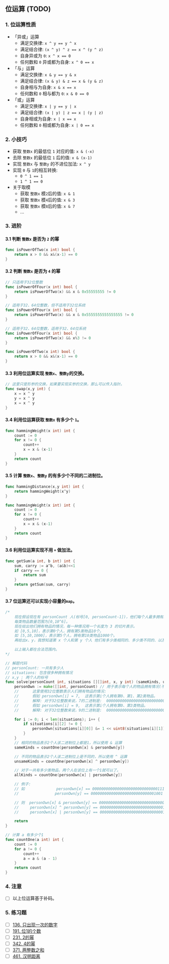 
## 位运算 (TODO)
### 1. 位运算性质
- 「异或」运算
    - 满足交换律: `x ^ y == y ^ x`
    - 满足结合律: `(x ^ y) ^ z == x ^ (y ^ z)`
    - 自身异或为 `0`: `x ^ x == 0`
    - 任何数和 `0` 异或都为自身: `x ^ 0 == x`
- 「与」运算
    - 满足交换律: `x & y == y & x`
    - 满足结合律: `(x & y) & z == x & (y & z)`
    - 自身相与为自身: `x & x == x`
    - 任何数和 `0` 相与都为 `0`: `x & 0 == 0`
- 「或」运算
    - 满足交换律: `x | y == y | x`
    - 满足结合律: `(x | y) | z == x | (y | z)`
    - 自身相或为自身: `x | x == x`
    - 任何数和 `0` 相或都为自身: `x | 0 == x`

### 2. 小技巧
- 获取 `整数x` 的最低位 `1` 对应的值: `x & (-x)`
- 去除 `整数x` 的最低位 `1` 后的值: `x & (x-1)`
- 实现 `整数x` 与 `整数y` 的不进位加法: `x ^ y`
- 实现 `0` 与 `1`的相互转换: 
    - `0 ^ 1 == 1`
    - `1 ^ 1 == 0`
- 关于取模
    - 获取 `整数x` 模`2`后的值: `x & 1`
    - 获取 `整数x` 模`4`后的值: `x & 3`
    - 获取 `整数x` 模`8`后的值: `x & 7`
    - ...

### 3. 进阶
#### 3.1 判断 `整数x` 是否为 `2` 的幂
```go
func isPowerOfTwo(x int) bool {
    return x > 0 && x&(x-1) == 0
}
```
#### 3.2 判断 `整数x` 是否为 `4` 的幂
```go
// 只适用于32位整数
func isPowerOfFour(x int) bool {
    return isPowerOfTwo(x) && x & 0x55555555 != 0
}

// 适用于32、64位整数，但不适用于32位系统
func isPowerOfFour(x int) bool {
    return isPowerOfTwo(x) && x & 0x5555555555555555 != 0
}

// 适用于32、64位整数，适用于32、64位系统
func isPowerOfFour(x int) bool {
    return isPowerOfTwo(x) && x%3 != 0
}

func isPowerOfTwo(x int) bool {
    return x > 0 && x&(x-1) == 0
}
```
#### 3.3 利用位运算实现 `整数x`、`整数y`的交换。
```go
// 这里只是形参的交换，如果要实现实参的交换，那么可以传入指针。
func swap(x,y int) {
    x = x ^ y
    y = x ^ y
    x = x ^ y
}
```
#### 3.4 利用位运算获取 `整数x` 有多少个 `1`。
```go
func hammingWeight(x int) int {
    count := 0
    for x != 0 {
        count++
        x = x & (x-1) 
    }
    return count
}
```
#### 3.5 计算 `整数x`、`整数y` 的有多少个不同的二进制位。
```go
func hammingDistance(x,y int) int {
    return hammingWeight(x^y)
}

func hammingWeight(x int) int {
    count := 0
    for x != 0 {
        count++
        x = x & (x-1) 
    }
    return count
}
```
#### 3.6 利用位运算实现不用 `+` 做加法。
```go
func getSum(a int, b int) int {
    sum, carry := a^b, (a&b)<<1
    if carry == 0 {
        return sum
    }
    return getSum(sum, carry)
}
```
#### 3.7 位运算还可以实现小容量的`map`。
```go
/*
	现在假设现在有 personCount 人(标号[0, personCount-1])，他们每个人最多拥有30类物品(标号[0,29])，
	每类物品数量范围为[0,10^6]。
	现在给出他们拥有物品的情况，每一种情况用一个长度为 3 的切片表示。
	如 [0,5,10]，表示第0个人，拥有第5类物品10个。
	如 [5,10,1000]，表示第5个人，拥有第10类物品1000个。
	再给出x、y，我想知道第 x 个人和第 y 个人 他们有多少类相同的、多少类不同的、以及他们一共有多少类物品。

	以上输入都在合法范围内。
*/

// 解题代码
// personCount: 一共有多少人
// situations: 包含很多种拥有情况
// x,y : 两个人的标号
func solve(personCount int, situations [][]int, x, y int) (sameKinds, unsameKinds, allKinds int) {
	personOwn := make([]int, personCount) // 用于表示每个人的物品拥有情况(不关心拥有多少个，0个表示没有，否则表示有)
	// 		这里使用32位整数表示人们拥有物品的情况:
	// 		假如 personOwn[i] = 7,  这表示第i个人拥有第0、第1、第2类物品。
	// 		解释:	对于32位整数来说，7的二进制是:  00000000000000000000000000000111，从右到左算，标1的位置表示拥有该类物品，否则为不拥有。
	// 		假如 personOwn[i] = 9,  这表示第i个人拥有第0、第3类物品。
	// 		解释:	对于32位整数来说，9的二进制是:  00000000000000000000000000001001，从右到左算，标1的位置表示拥有该类物品，否则为不拥有。

	for i := 0; i < len(situations); i++ {
		if situations[i][2] != 0 {
			personOwn[situations[i][0]] &= 1 << uint8(situations[i][1])
		}
	}
	// 相同的物品表示2个人该二进制位上都是1，所以使用 & 运算
	sameKinds = countOne(personOwn[x] & personOwn[y])

	// 不同的物品表示2个人该二进制位上是不同的，所以使用 ^ 运算
	unsameKinds = countOne(personOwn[x] ^ personOwn[y])

	// 对于一共有多少类物品，两个人在该位上有一个1就可以了。
	allKinds = countOne(personOwn[x] | personOwn[y])

	// 例子:
	// 如 		      personOwn[x] == 00000000000000000000000000000111
	//	              personOwn[y] == 00000000000000000000000000001001

	// 则  personOwn[x] & personOwn[y] == 00000000000000000000000000000001	  	表示x,y共同拥有第0类物品，所以它们只有1类相同物品
	//     personOwn[x] ^ personOwn[y] == 00000000000000000000000000001110		表示x,y第1、2、3类物品拥有情况不同，所以它们有3类不同物品
	//     personOwn[x] | personOwn[y] == 00000000000000000000000000001111		表示x,y一共拥有第0、1、2、3物品，所以它们一共有4类物品。

	return
}

// 计算 a 有多少个1
func countOne(a int) int {
	count := 0
	for a != 0 {
		count++
		a = a & (a - 1)
	}
	return count
}
```
### 4. 注意
- [ ] 以上位运算基于补码。

### 5. 练习题
- [ ] [136. 只出现一次的数字](https://leetcode-cn.com/problems/single-number/)
- [ ] [191. 位1的个数](https://leetcode-cn.com/problems/number-of-1-bits/)
- [ ] [231. 2的幂](https://leetcode-cn.com/problems/power-of-two/)
- [ ] [342. 4的幂](https://leetcode-cn.com/problems/power-of-four/)
- [ ] [371. 两整数之和](https://leetcode-cn.com/problems/sum-of-two-integers/submissions/)
- [ ] [461. 汉明距离](https://leetcode-cn.com/problems/hamming-distance/)
